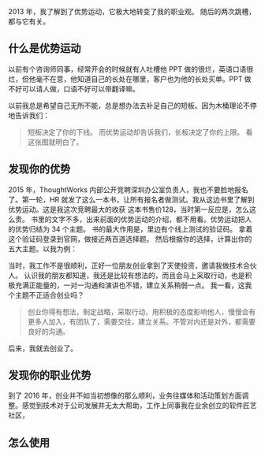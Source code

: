 2013 年，我了解到了优势运动，它极大地转变了我的职业观。
随后的两次跳槽，都与它有关。

## 什么是优势运动
以前有个咨询师同事，经常开会的时候就有人吐槽他 PPT 做的很烂，英语口语很烂，但他毫不在意，他知道自己的长处在哪里，客户也为他的长处买单。PPT 做不好可以请人做，口语不好可以带翻译嘛。

以前我总是希望自己无所不能，总是想办法去补足自己的短板。因为木桶理论不停地告诉我们：
>短板决定了你的下线。
而优势运动却告诉我们，长板决定了你的上限。
看这张图就明白了。

## 发现你的优势
2015 年，ThoughtWorks 内部公开竞聘深圳办公室负责人，我也不要脸地报名了。第一轮，HR 就发了这么一本书，让所有报名者做测试。我从这边书里了解到优势运动。这是我这次竞聘最大的收获
这本书售价128，当时第一反应是，怎么这么贵。
书里的文字不多，出来前面的优势运动的介绍，都不用看。优势运动把人的优势归结为 34 个主题。
书的最大作用是，里边有个线上测试的验证码。
拿着这个验证码登录到官网，做接近两百道选择题。
然后根据你的选择，计算出你的五大主题。以我为例：

当时，我工作不是很顺利，正好一位朋友创业拿到了天使投资，邀请我做技术合伙人。
认识我的朋友都知道，我还是比较有想法的，而且会马上采取行动，也是积极充满正能量的，一对一沟通和演讲也不错，建立关系稍弱一点。
我一看，这我个主题不正适合创业吗？
>创业你得有想法，制定战略，采取行动，用积极的态度影响他人，慢慢会有更多人加入，有团队了，需要交往，建立关系。不管对内还是对外，都需要良好的沟通。

后来，我就去创业了。

## 发现你的职业优势
到了 2016 年，创业并不如当初想像的那么顺利，业务往媒体和活动策划方面调整。感觉到技术对于公司发展并无太大帮助，工作上同事我在业余创立的软件匠艺社区，

## 怎么使用
